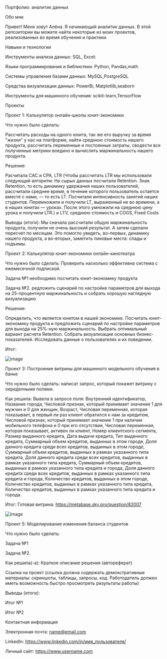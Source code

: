 Портфолио: аналитик данных


Обо мне

Привет! Меня зовут Алёна. Я начинающий аналитик данных. В этой репозитории вы можете найти некоторые из моих проектов, реализованных во время обучения и практики.

Навыки и технологии

Инструменты анализа данных: SQL, Excel:

Языки программирования и библиотеки: Python, Pandas,math

Системы управления базами данных: MySQL,PostgreSQL

Средства визуализации данных: PowerBi, Matplotlib,seaborn

Инструменты для машинного обучения: scikit-learn,TensorFlow


Проекты

Проект 1: Калькулятор онлайн-школы юнит-экономики

Что нужно было сделать:


Рассчитать расходы на одного юнита, так же его выручку за время "жизни" у нас на платформе, найти среднюю стоимость нашего продукта, рассчитать переменные и постоянные затраты, сводести все полученные метрики воедино и вычислить маржинальность нашего продукта. 



Решение:

Расчитала CAC и CPA, LTR (Чтобы рассчитать LTR мы использовали следующий алгоритм: На сырых данных посчитали Retention. Зная Retention, то есть динамику удержания наших пользователей, рассчитали среднее время, в течение которого пользователь остается вместе с нами, — то есть LT. Посчитали интенсивность занятий наших студентов. Перемножили и получили LT, выраженный не во времени, а в наших юнитах — уроках.  После этого умножили на среднюю цену урока и получили LTR.) и LTV, среднюю стоимость и COGS, Fixed Costs


Выводы (итоги): Мы сначала рассчитали общую маржинальность продукта, получили не очень высокий результат. А затем сделали пересчет по месяцам. 
Это помогло увидеть, во-первых, динамику нашего продукта, а во-вторых, заметить пиковые места: спады и подъемы. 

Проект 2: Калькулятор юнит-экономики онлайн-кинотеатра

Что нужно было сделать: Проверить насколько эффективна система с ежемесечной подпиской. 

Задача №1
необходимо посчитать юнит-экономику продукта

Задача №2.
редложить сценарий по настройке параметров для выхода на 25-процентную маржинальность и собрать хорошую наглядную визуализацию

Решение:

Определить, что является юнитом в нашей экономике. Посчитать юнит-экономику продукта и предложить сценарий по настройке параметров для выхода на 25%-ную маржинальность. Выбрать оптимальный вариант расчета Retention.  Собрать визуализации основных бизнес-показателей. Исследовать данные о пользователях и их поведении.

Итог:

![image](https://github.com/AlenaVoropaeva/a/assets/146070670/f84e0d47-c6ab-421a-ac47-b53705814b8b)


Проект 3: Построение витрины для машинного модельного обучения в банке

Что нужно было сделать: написат запрос, который покажет витрину с оеределными полями.

Как решила: Вывела в запросе поля: Внутренний идентификатор, Название города, Числовой признак, который принимает значение 1 для мужчин и 0 для женщин, Возраст, Числовая переменная, которая показывает, в первый ли раз клиент обратился к нам за кредитом, Числовой признак, который принимает значение 1 при наличии мобильного телефона и 0 при его отсутствии, Числовая переменная, которая показывает, активен ли клиент, Номер клиентского сегмента, Размер выданного кредита, Дата выдачи кредита, Тип выданного кредита, Суммарный объем кредитов, выданных в этом городе, Доля данного кредита среди всех кредитов, выданных в этом городе, Суммарный объем кредитов, выданных в рамках указанного типа кредита, Доля данного кредита среди всех кредитов, выданных в рамках указанного типа кредита, Суммарный объем кредитов, выданных в рамках указанного типа кредита и города, Доля данного кредита среди всех кредитов, выданных в рамках указанного типа кредита и города, Количество кредитов, выданных в этом городе, Количество кредитов, выданных в рамках указанного типа кредита, Количество кредитов, выданных в рамках указанного типа кредита и города.

Итог: Готовая витрина: https://metabase.sky.pro/question/82007

![image](https://github.com/AlenaVoropaeva/a/assets/146070670/38a80e43-bc01-4fbd-97ec-4661c85ba83b)


Проект 5: Моделирование изменения баланса студентов

Что нужно было сделать:

Задача №1

Задача №2.

Как решила(-а): Краткое описание решения (автореферат)

Ссылка на проект (ссылка должна содержать демонстративные материалы: скриншоты, таблицы, запросы, код. Работодатель должен иметь возможность быстро просмотреть результаты работы)

Выводы (итоги):

Итог №1

Итог №2


Контактная информация

Электронная почта: name@email.com

LinkedIn: https://www.linkedin.com/in/имя_пользователя/

Личный сайт: https://www.username.com
